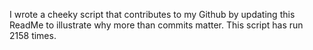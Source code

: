 I wrote a cheeky script that contributes to my Github by updating this ReadMe to illustrate why more than commits matter. This script has run 2158 times.